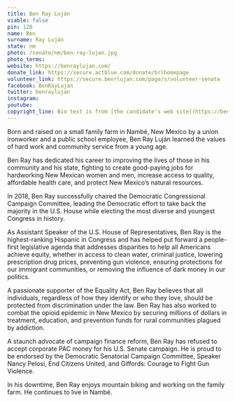 ```yaml
---
title: Ben Ray Luján
viable: false
pin: 120
name: Ben
surname: Ray Luján
state: nm
photo: /senate/nm/ben-ray-lujan.jpg
photo_terms: 
website: https://benraylujan.com/
donate_link: https://secure.actblue.com/donate/brlhomepage
volunteer_link: https://secure.benrlujan.com/page/s/volunteer-senate
facebook: BenRayLujan
twitter: benraylujan
instagram: 
youtube: 
copyright_line: Bio text is from [the candidate's web site](https://benraylujan.com/about/) and may be &copy; People for Ben.
---
```

Born and raised on a small family farm in Nambé, New Mexico by a union ironworker and a public school employee, Ben Ray Luján learned the values of hard work and community service from a young age. 

Ben Ray has dedicated his career to improving the lives of those in his community and his state, fighting to create good-paying jobs for hardworking New Mexican women and men, increase access to quality, affordable health care, and protect New Mexico’s natural resources.

In 2018, Ben Ray successfully chaired the Democratic Congressional Campaign Committee, leading the Democratic effort to take back the majority in the U.S. House while electing the most diverse and youngest Congress in history.

As Assistant Speaker of the U.S. House of Representatives, Ben Ray is the highest-ranking Hispanic in Congress and has helped put forward a people-first legislative agenda that addresses disparities to help all Americans achieve equity, whether in access to clean water, criminal justice, lowering prescription drug prices, preventing gun violence, ensuring protections for our immigrant communities, or removing the influence of dark money in our politics.

A passionate supporter of the Equality Act, Ben Ray believes that all individuals, regardless of how they identify or who they love, should be protected from discrimination under the law. Ben Ray has also worked to combat the opioid epidemic in New Mexico by securing millions of dollars in treatment, education, and prevention funds for rural communities plagued by addiction.

A staunch advocate of campaign finance reform, Ben Ray has refused to accept corporate PAC money for his U.S. Senate campaign. He is proud to be endorsed by the Democratic Senatorial Campaign Committee, Speaker Nancy Pelosi, End Citizens United, and Giffords: Courage to Fight Gun Violence.

In his downtime, Ben Ray enjoys mountain biking and working on the family farm. He continues to live in Nambé.
